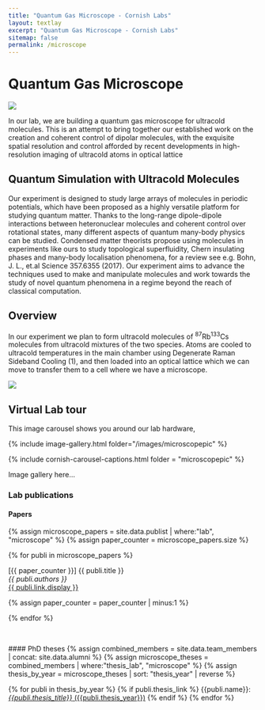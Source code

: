 ```yaml
---
title: "Quantum Gas Microscope - Cornish Labs"
layout: textlay
excerpt: "Quantum Gas Microscope - Cornish Labs"
sitemap: false
permalink: /microscope
---
```


# Quantum Gas Microscope


<a href  ="{{ site.url }}{{ site.baseurl }}/images/microscopepic/render5square-1080x805.png">
<img src="{{ site.url }}{{ site.baseurl }}/images/microscopepic/render5square-1080x805.png" class="img-fluid rounded mx-auto center-block" style="max-width: 100mm; height: auto;">
</a>

In our lab, we are building a quantum gas microscope for ultracold molecules. This is an attempt to bring together our established work on the creation and coherent control of dipolar molecules, with the exquisite spatial resolution and control afforded by recent developments in high-resolution imaging of ultracold atoms in optical lattice

## Quantum Simulation with Ultracold Molecules

Our experiment is designed to study large arrays of molecules in periodic potentials, which have been proposed as a highly versatile platform for studying quantum matter. Thanks to the long-range dipole-dipole interactions between heteronuclear molecules and coherent control over rotational states, many different aspects of quantum many-body physics can be studied. Condensed matter theorists propose using molecules in experiments like ours to study topological superfluidity, Chern insulating phases and many-body localisation phenomena, for a review see e.g. Bohn, J. L., et.al Science 357.6355 (2017). Our experiment aims to advance the techniques used to make and manipulate molecules and work towards the study of novel quantum phenomena in a regime beyond the reach of classical computation.

## Overview

In our experiment we plan to form ultracold molecules of <sup>87</sup>Rb<sup>133</sup>Cs molecules from ultracold mixtures of the two species. Atoms are cooled to ultracold temperatures in the main chamber using Degenerate Raman Sideband Cooling (1), and then loaded into an optical lattice which we can move to transfer them to a cell where we have a microscope.

<a href  ="{{ site.url }}{{ site.baseurl }}/images/microscopepic/ExperimentOverview.png">
<img src="{{ site.url }}{{ site.baseurl }}/images/microscopepic/ExperimentOverview.png" class="img-fluid" style="max-width: 100%; height: auto;">
</a>



## Virtual Lab tour

This image carousel shows you around our lab hardware, 

{% include image-gallery.html folder="/images/microscopepic" %}

{% include cornish-carousel-captions.html folder = "microscopepic" %}

Image gallery here...






### Lab publications
#### Papers
{% assign microscope_papers = site.data.publist | where:"lab", "microscope" %}
{% assign paper_counter = microscope_papers.size %}

{% for publi in microscope_papers %}

  \[{{ paper_counter }}\] {{ publi.title }} <br />
  <em>{{ publi.authors }} </em><br /><a href="{{ publi.link.url }}">{{ publi.link.display }}</a>

  {% assign paper_counter = paper_counter | minus:1 %}

{% endfor %}

<p> &nbsp; </p>
#### PhD theses
{% assign combined_members = site.data.team_members | concat: site.data.alumni %}
{% assign microscope_theses = combined_members | where:"thesis_lab", "microscope" %}
{% assign thesis_by_year = microscope_theses | sort: "thesis_year" | reverse %}

{% for publi in thesis_by_year %}
  {% if publi.thesis_link %}
  {{publi.name}}: [_{{publi.thesis_title}}_ ({{publi.thesis_year}})]({{publi.thesis_link}})
  {% endif %}
{% endfor %}